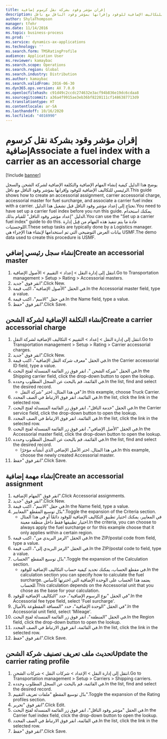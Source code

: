 ```yaml
---
title: إقران مؤشر وقود بشركة نقل كرسوم إضافية
description: يوضح هذا الدليل كيفية إنشاء المهام الإضافية والتكلفة الإضافية لشركة الشحن‬ والسجل الرئيسي للتكاليف الإضافية للوقود‬ وإقرانها بمؤشر وقود الناقل‬ مع ناقل.
author: ShylaThompson
manager: tfehr
ms.date: 11/14/2016
ms.topic: business-process
ms.prod: ''
ms.service: dynamics-ax-applications
ms.technology: ''
ms.search.form: TMSRatingProfile
audience: Application User
ms.reviewer: kamaybac
ms.search.scope: Operations
ms.search.region: Global
ms.search.industry: Distribution
ms.author: kamaybac
ms.search.validFrom: 2016-06-30
ms.dyn365.ops.version: AX 7.0.0
ms.openlocfilehash: c91d49c2ccdc274632e3acf94b836e19dc6cdaa8
ms.sourcegitcommit: a36a4f9915ae3eb36bf8220111cf1486387713d9
ms.translationtype: HT
ms.contentlocale: ar-SA
ms.lasthandoff: 10/16/2020
ms.locfileid: "4016990"
---
```

# <a name="associate-a-fuel-index-with-a-carrier-as-an-accessorial-charge"></a><span data-ttu-id="52df1-103">إقران مؤشر وقود بشركة نقل كرسوم إضافية</span><span class="sxs-lookup"><span data-stu-id="52df1-103">Associate a fuel index with a carrier as an accessorial charge</span></span>

[!include [banner](../../includes/banner.md)]

<span data-ttu-id="52df1-104">يوضح هذا الدليل كيفية إنشاء المهام الإضافية والتكلفة الإضافية لشركة الشحن‬ والسجل الرئيسي للتكاليف الإضافية للوقود‬ وإقرانها بمؤشر وقود الناقل‬ مع ناقل.</span><span class="sxs-lookup"><span data-stu-id="52df1-104">This guide shows how to create an accessorial assignment, carrier accessorial charge, accessorial master for fuel surcharge, and associate a carrier fuel index with a carrier.</span></span> <span data-ttu-id="52df1-105">تحتاج إلى إعداد مؤشر وقود الناقل قبل تشغيل هذا الدليل.</span><span class="sxs-lookup"><span data-stu-id="52df1-105">You need to have set up a carrier fuel index before you run this guide.</span></span> <span data-ttu-id="52df1-106">يمكنك استخدام الدليل "إعداد مؤشر وقود الناقل‬‬" للقيام بذلك.</span><span class="sxs-lookup"><span data-stu-id="52df1-106">You can use the "Set up a carrier fuel index" guide to do this.</span></span> <span data-ttu-id="52df1-107">عادة ما يتم تنفيذ هذه المهام من قِبل إدارة اللوجستيات‬.</span><span class="sxs-lookup"><span data-stu-id="52df1-107">These setup tasks are typically done by a Logistics manager.</span></span> <span data-ttu-id="52df1-108">بيانات العرض التوضيحي التي تم استخدامها لإنشاء هذا الإجراء هي USMF.</span><span class="sxs-lookup"><span data-stu-id="52df1-108">The demo data used to create this procedure is USMF.</span></span>


## <a name="create-an-accessorial-master"></a><span data-ttu-id="52df1-109">إنشاء سجل رئيسي إضافي</span><span class="sxs-lookup"><span data-stu-id="52df1-109">Create an accessorial master</span></span>
1. <span data-ttu-id="52df1-110">انتقل إلى إدارة النقل > إعداد > التقييم‬ > الأصول الإضافية.</span><span class="sxs-lookup"><span data-stu-id="52df1-110">Go to Transportation management > Setup > Rating > Accessorial masters.</span></span>
2. <span data-ttu-id="52df1-111">انقر فوق "جديد".</span><span class="sxs-lookup"><span data-stu-id="52df1-111">Click New.</span></span>
3. <span data-ttu-id="52df1-112">في الحقل "الأصول الإضافية‬"، اكتب قيمة.</span><span class="sxs-lookup"><span data-stu-id="52df1-112">In the Accessorial master field, type a value.</span></span>
4. <span data-ttu-id="52df1-113">في حقل "الاسم"، اكتب قيمة.</span><span class="sxs-lookup"><span data-stu-id="52df1-113">In the Name field, type a value.</span></span>
5. <span data-ttu-id="52df1-114">انقر فوق "حفظ".</span><span class="sxs-lookup"><span data-stu-id="52df1-114">Click Save.</span></span>

## <a name="create-a-carrier-accessorial-charge"></a><span data-ttu-id="52df1-115">إنشاء التكلفة الإضافية لشركة الشحن</span><span class="sxs-lookup"><span data-stu-id="52df1-115">Create a carrier accessorial charge</span></span>
1. <span data-ttu-id="52df1-116">انتقل إلى إدارة النقل > إعداد > التقييم‬ > التكاليف الإضافية لشركة النقل‬.</span><span class="sxs-lookup"><span data-stu-id="52df1-116">Go to Transportation management > Setup > Rating > Carrier accessorial charges.</span></span>
2. <span data-ttu-id="52df1-117">انقر فوق "جديد".</span><span class="sxs-lookup"><span data-stu-id="52df1-117">Click New.</span></span>
3. <span data-ttu-id="52df1-118">في الحقل "معرف شركة النقل الإضافية‬"، اكتب قيمة.</span><span class="sxs-lookup"><span data-stu-id="52df1-118">In the Carrier accessorial ID field, type a value.</span></span>
4. <span data-ttu-id="52df1-119">في الحقل "شركة الشحن "، انقر فوق زر القائمة المنسدلة لفتح البحث.</span><span class="sxs-lookup"><span data-stu-id="52df1-119">In the Shipping carrier field, click the drop-down button to open the lookup.</span></span>
5. <span data-ttu-id="52df1-120">في القائمة، قم بالبحث عن السجل المطلوب وحدده.</span><span class="sxs-lookup"><span data-stu-id="52df1-120">In the list, find and select the desired record.</span></span>
    * <span data-ttu-id="52df1-121">في هذا المثال، اختر "شركة النقل".</span><span class="sxs-lookup"><span data-stu-id="52df1-121">In this example, choose Truck Carrier.</span></span>  
6. <span data-ttu-id="52df1-122">في القائمة، انقر فوق الارتباط في الصف المحدد.</span><span class="sxs-lookup"><span data-stu-id="52df1-122">In the list, click the link in the selected row.</span></span>
7. <span data-ttu-id="52df1-123">‏‫في الحقل "خدمة الناقل‬"، انقر فوق زر القائمة المنسدلة لفتح البحث.‬</span><span class="sxs-lookup"><span data-stu-id="52df1-123">In the Carrier service field, click the drop-down button to open the lookup.</span></span>
8. <span data-ttu-id="52df1-124">في القائمة، انقر فوق الارتباط في الصف المحدد.</span><span class="sxs-lookup"><span data-stu-id="52df1-124">In the list, click the link in the selected row.</span></span>
9. <span data-ttu-id="52df1-125">في الحقل "الأصل الإضافي‬‬"، انقر فوق زر القائمة المنسدلة لفتح البحث.</span><span class="sxs-lookup"><span data-stu-id="52df1-125">In the Accessorial master field, click the drop-down button to open the lookup.</span></span>
10. <span data-ttu-id="52df1-126">في القائمة، قم بالبحث عن السجل المطلوب وحدده.</span><span class="sxs-lookup"><span data-stu-id="52df1-126">In the list, find and select the desired record.</span></span>
    * <span data-ttu-id="52df1-127">في هذا المثال، اختر الأصل الإضافي الذي أنشأته مؤخرًا.‬</span><span class="sxs-lookup"><span data-stu-id="52df1-127">In this example, choose the newly created Accessorial master.</span></span>  
11. <span data-ttu-id="52df1-128">انقر فوق "حفظ".</span><span class="sxs-lookup"><span data-stu-id="52df1-128">Click Save.</span></span>

## <a name="create-an-accessorial-assignment"></a><span data-ttu-id="52df1-129">إنشاء مهمة إضافية</span><span class="sxs-lookup"><span data-stu-id="52df1-129">Create an accessorial assignment</span></span>
1. <span data-ttu-id="52df1-130">انقر فوق "المهام الإضافية".</span><span class="sxs-lookup"><span data-stu-id="52df1-130">Click Accessorial assignments.</span></span>
2. <span data-ttu-id="52df1-131">انقر فوق "جديد".</span><span class="sxs-lookup"><span data-stu-id="52df1-131">Click New.</span></span>
3. <span data-ttu-id="52df1-132">في حقل "الاسم"، اكتب قيمة.</span><span class="sxs-lookup"><span data-stu-id="52df1-132">In the Name field, type a value.</span></span>
4. <span data-ttu-id="52df1-133">بدّل توسيع المقطع "المعايير".</span><span class="sxs-lookup"><span data-stu-id="52df1-133">Toggle the expansion of the Criteria section.</span></span>
    * <span data-ttu-id="52df1-134">في المعايير، يمكنك اختيار تطبيق التكاليف الإضافية للوقود‬ دائمًا أو في هذا المثال اختيار تطبيقها فقط داخل منطقة معينة.</span><span class="sxs-lookup"><span data-stu-id="52df1-134">In the criteria, you can choose to always apply the fuel surcharge or for this example choose that it only applies within a certain region.</span></span>  
5. <span data-ttu-id="52df1-135">في الحقل "الرمز البريدي من"، اكتب قيمة.</span><span class="sxs-lookup"><span data-stu-id="52df1-135">In the ZIP/postal code from field, type a value.</span></span>
6. <span data-ttu-id="52df1-136">في الحقل "الرمز البريدي إلى"، اكتب قيمة.</span><span class="sxs-lookup"><span data-stu-id="52df1-136">In the ZIP/postal code to field, type a value.</span></span>
7. <span data-ttu-id="52df1-137">بدّل توسيع المقطع "الحساب".</span><span class="sxs-lookup"><span data-stu-id="52df1-137">Toggle the expansion of the Calculation section.</span></span>
    * <span data-ttu-id="52df1-138">في مقطع الحساب، يمكنك تحديد كيفية حساب التكاليف الإضافية للوقود‬.</span><span class="sxs-lookup"><span data-stu-id="52df1-138">In the calculation section you can specify how to calculate the fuel surcharge.</span></span> <span data-ttu-id="52df1-139">يعتمد هذا الحساب على الوحدة الإضافية‬ التي اخترتها كأساس للحساب.</span><span class="sxs-lookup"><span data-stu-id="52df1-139">This calculation depends on the Accessorial unit that you chose as the base for your calculation.</span></span>  
8. <span data-ttu-id="52df1-140">في الحقل "نوع الرسوم الإضافية‬"، حدد "التكاليف الإضافية للوقود‬".</span><span class="sxs-lookup"><span data-stu-id="52df1-140">In the Accessorial fee type field, select 'Fuel surcharge'.</span></span>
9. <span data-ttu-id="52df1-141">في الحقل "الوحدة الإضافية‬"، حدد "المسافة المقطوعة بالأميال‬".</span><span class="sxs-lookup"><span data-stu-id="52df1-141">In the Accessorial unit field, select 'Mileage'.</span></span>
10. <span data-ttu-id="52df1-142">في الحقل "المنطقة‬"، انقر فوق زر القائمة المنسدلة لفتح البحث.</span><span class="sxs-lookup"><span data-stu-id="52df1-142">In the Region field, click the drop-down button to open the lookup.</span></span>
11. <span data-ttu-id="52df1-143">في القائمة، انقر فوق الارتباط في الصف المحدد.</span><span class="sxs-lookup"><span data-stu-id="52df1-143">In the list, click the link in the selected row.</span></span>
12. <span data-ttu-id="52df1-144">انقر فوق "حفظ".</span><span class="sxs-lookup"><span data-stu-id="52df1-144">Click Save.</span></span>

## <a name="update-the-carrier-rating-profile"></a><span data-ttu-id="52df1-145">تحديث ملف تعريف تصنيف شركة الشحن</span><span class="sxs-lookup"><span data-stu-id="52df1-145">Update the carrier rating profile</span></span>
1. <span data-ttu-id="52df1-146">انتقل إلى إدارة النقل > الإعداد > شركات النقل > شركات الشحن.</span><span class="sxs-lookup"><span data-stu-id="52df1-146">Go to Transportation management > Setup > Carriers > Shipping carriers.</span></span>
2. <span data-ttu-id="52df1-147">في القائمة، قم بالبحث عن السجل المطلوب وحدده.</span><span class="sxs-lookup"><span data-stu-id="52df1-147">In the list, find and select the desired record.</span></span>
3. <span data-ttu-id="52df1-148">بدّل توسيع المقطع "ملفات تعريف التقييم‬‬".</span><span class="sxs-lookup"><span data-stu-id="52df1-148">Toggle the expansion of the Rating profiles section.</span></span>
4. <span data-ttu-id="52df1-149">انقر فوق "تحرير".</span><span class="sxs-lookup"><span data-stu-id="52df1-149">Click Edit.</span></span>
5. <span data-ttu-id="52df1-150">في الحقل "مؤشر وقود الناقل‬‬‬"، انقر فوق زر القائمة المنسدلة لفتح البحث.</span><span class="sxs-lookup"><span data-stu-id="52df1-150">In the Carrier fuel index field, click the drop-down button to open the lookup.</span></span>
6. <span data-ttu-id="52df1-151">في القائمة، انقر فوق الارتباط في الصف المحدد.</span><span class="sxs-lookup"><span data-stu-id="52df1-151">In the list, click the link in the selected row.</span></span>
7. <span data-ttu-id="52df1-152">انقر فوق "حفظ".</span><span class="sxs-lookup"><span data-stu-id="52df1-152">Click Save.</span></span>

